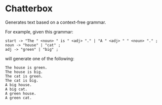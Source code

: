 # Chatterbox

Generates text based on a context-free grammar.

For example, given this grammar:

```text
start -> "The " <noun> " is " <adj> "." | "A " <adj> " " <noun> "." ;
noun -> "house" | "cat" ;
adj -> "green" | "big" ;

```

will generate one of the following:

```text
The house is green.
The house is big.
The cat is green.
The cat is big.
A big house.
A big cat.
A green house.
A green cat.
```
